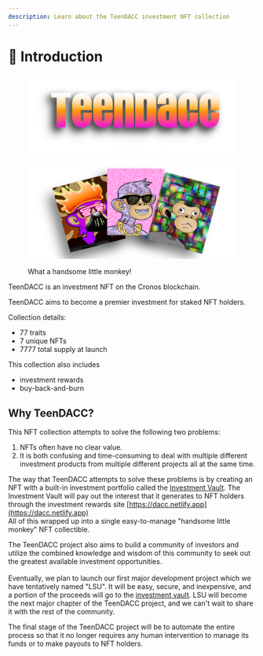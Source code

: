 ```yaml
---
description: Learn about the TeenDACC investment NFT collection
---
```


# 🐒 Introduction

<figure><img src=".gitbook/assets/title.png" alt=""><figcaption></figcaption></figure>

<figure><img src=".gitbook/assets/eg.png" alt="The TeenDACC NFT Collection"><figcaption><p>What a handsome little monkey!</p></figcaption></figure>

TeenDACC is an investment NFT on the Cronos blockchain.

TeenDACC aims to become a premier investment for staked NFT holders.

Collection details:

* 77 traits&#x20;
* 7 unique NFTs
* 7777 total supply at launch

This collection also includes

* investment rewards
* buy-back-and-burn

## Why TeenDACC?

This NFT collection attempts to solve the following two problems:

1. NFTs often have no clear value.&#x20;
2. It is both confusing and time-consuming to deal with multiple different investment products from multiple different projects all at the same time.&#x20;

The way that TeenDACC attempts to solve these problems is by creating an NFT with a built-in investment portfolio called the [Investment Vault](the-investment-vault.md). The Investment Vault will pay out the interest that it generates to NFT holders through the investment rewards site [https://dacc.netlify.app](https://dacc.netlify.app) \
All of this wrapped up into a single easy-to-manage "handsome little monkey" NFT collectible.

The TeenDACC project also aims to build a community of investors and utilize the combined knowledge and wisdom of this community to seek out the greatest available investment opportunities. \
\
Eventually, we plan to launch our first major development project which we have tentatively named "LSU". It will be easy, secure, and inexpensive, and a portion of the proceeds will go to the [investment vault](the-investment-vault.md). LSU will become the next major chapter of the TeenDACC project, and we can't wait to share it with the rest of the community.

The final stage of the TeenDACC project will be to automate the entire process so that it no longer requires any human intervention to manage its funds or to make payouts to NFT holders.&#x20;
